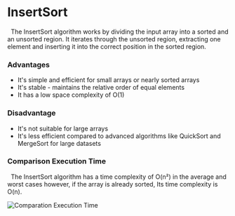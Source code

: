 <h1>InsertSort</h1>
<p>
    &nbsp; The InsertSort algorithm works by dividing the input array into a sorted and an unsorted region. It iterates through the unsorted region, extracting one element and inserting it into the correct position in the sorted region.
</p>
<h3>Advantages</h3>
<ul>
    <li>It's simple and efficient for small arrays or nearly sorted arrays</li>
    <li>It's stable - maintains the relative order of equal elements</li>
    <li>It has a low space complexity of O(1)</li>
</ul>
<h3>Disadvantage</h3>
<ul>
    <li>It's not suitable for large arrays</li>
    <li>It's less efficient compared to advanced algorithms like QuickSort and MergeSort for large datasets</li>
</ul>
<h3>Comparison Execution Time</h3>
<p>
    &nbsp; The InsertSort algorithm has a time complexity of O(n²) in the average and worst cases however, if the array is already sorted, Its time complexity is O(n).
    <br>
</p>
<img src="https://github.com/user-attachments/assets/b43aded7-8593-463e-b54f-cdd5b286bbe1" alt="Comparation Execution Time" />
